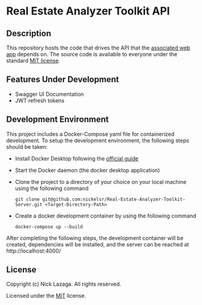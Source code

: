 <!-- prettier-ignore-start -->
# Real Estate Analyzer Toolkit API


## Description

This repository hosts the code that drives the API that the [associated web app](https://github.com/nickelsr/Real-Estate-Analyzer-Toolkit-Client) depends on. The source code is available to everyone under the standard [MIT license](https://github.com/nickelsr/Real-Estate-Calculator/blob/main/LICENSE.txt).

## Features Under Development 

- Swagger UI  Documentation
- JWT refresh tokens

## Development Environment

This project includes a Docker-Compose yaml file for containerized development. To setup the development environment, the following steps should be taken:

- Install Docker Desktop following the [official guide](https://docs.docker.com/desktop/)

- Start the Docker daemon (the docker desktop application)

- Clone the project to a directory of your choice on your local machine using the following command

    ```
    git clone git@github.com:nickelsr/Real-Estate-Analyzer-Toolkit-Server.git <Target-Directory-Path>
    ```

- Create a docker development container by using the following command

    ```
    docker-compose up --build
    ```

After completing the following steps, the development container will be created, dependencies will be installed, and the server can be reached at http://localhost:4000/ 


## License

Copyright (c) Nick Lazaga. All rights reserved.

Licensed under the [MIT](https://github.com/nickelsr/Real-Estate-Calculator/blob/main/LICENSE.txt) license.
<!-- prettier-ignore-end -->
